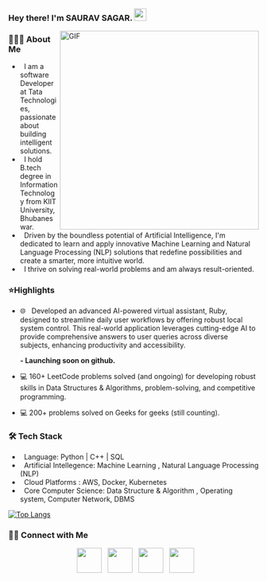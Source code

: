 <h3> Hey there! I'm SAURAV SAGAR. <img src="https://github.com/souvikguria98/souvikguria98/blob/master/Hi.gif" width="25"></h2>
<img align="right" alt="GIF" src="https://c.tenor.com/NOYF3f82b_gAAAAC/programmer.gif" width="400"/>

<h3> 👨🏻‍💻 About Me </h3>


-  &nbsp; I am a software Developer at Tata Technologies, passionate about building intelligent solutions.
-  &nbsp; I hold B.tech degree in Information Technology from KIIT University, Bhubaneswar.
-  &nbsp; Driven by the boundless potential of Artificial Intelligence, I'm dedicated to learn and apply innovative Machine Learning and Natural Language Processing (NLP) solutions that redefine possibilities and create a smarter, more intuitive world. 
-  &nbsp; I thrive on solving real-world problems and am always result-oriented.

<h3>⭐️Highlights</h3>

- 🌐 &nbsp; Developed an advanced AI-powered virtual assistant, Ruby, designed to streamline daily user workflows by offering robust local system control. This real-world application leverages cutting-edge AI to provide comprehensive answers to user queries across diverse subjects, enhancing productivity and accessibility.

   <b>- Launching soon on github.</b>
- 💻 160+ LeetCode problems solved (and ongoing) for developing robust skills in Data Structures & Algorithms, problem-solving, and competitive programming. <a href="https://leetcode.com/u/saurav_sagar/" target="_blank" rel="noopener noreferrer"><img src="https://img.icons8.com/?size=100&id=98Pzb3JNQAry&format=png&color=000000" width="15" /></a>
- 💻 200+ problems solved on Geeks for geeks (still counting). <a href="https://www.geeksforgeeks.org/user/sauravsagar2296/" target="_blank" rel="noopener noreferrer"><img src="https://img.icons8.com/?size=100&id=98Pzb3JNQAry&format=png&color=000000" width="15" /></a>

<h3>🛠 Tech Stack</h3>

- &nbsp; Language: Python | C++ | SQL
- &nbsp; Artificial Intellegence:  Machine Learning , Natural Language Processing (NLP)
- &nbsp; Cloud Platforms : AWS, Docker, Kubernetes
- &nbsp; Core Computer Science: Data Structure & Algorithm , Operating system, Computer Network, DBMS

[![Top Langs](https://github-readme-stats.vercel.app/api/top-langs/?username=devSouvik&layout=compact&text_color=daf7dc&bg_color=151515)](https://github.com/devSouvik/github-readme-stats)



<h3> 🤝🏻 Connect with Me </h3>

<p align="center">  
&nbsp; <a href="https://www.linkedin.com/in/saurav-sagar-6316ab201/" target="_blank" rel="noopener noreferrer"><img src="https://img.icons8.com/?size=100&id=xuvGCOXi8Wyg&format=png&color=000000" width="50" /></a>
&nbsp; <a href="mailto:sauravsagar2296@gmail.com" target="_blank" rel="noopener noreferrer"><img src="https://img.icons8.com/?size=100&id=P7UIlhbpWzZm&format=png&color=000000"  width="50" /></a>
&nbsp; <a href="https://leetcode.com/u/saurav_sagar/" target="_blank" rel="noopener noreferrer"><img src="https://img.icons8.com/?size=100&id=wDGo581Ea5Nf&format=png&color=000000" width="50" /></a>
</a>
&nbsp; <a href="https://www.geeksforgeeks.org/user/sauravsagar2296/" target="_blank" rel="noopener noreferrer"><img src="https://img.icons8.com/?size=100&id=19293&format=png&color=000000" width="50" /></a>
</p>

